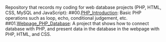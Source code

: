 
Repository that records my coding for web database projects (PHP, HTML, CSS, MySQL and JavaScript):
##00.[PHP_Introduction](https://github.com/Jsonghh/web_database/tree/master/00_PHP_Intro): 
Basic PHP operations such as loop, echo, conditional judgement, etc.
##01.[Webpage_PHP_Database](https://github.com/Jsonghh/web_database/tree/master/01_WebPage_PHP_DB):
A project that shows how to connect database with PHP, and present data in the database in the webpage with PHP, HTML, and CSS.
